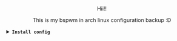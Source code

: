 <p align="center">
  Hii!!
</p>

<p align="center">
  This is my bspwm in arch linux configuration backup :D
</p>

<details>
<summary><b><code>Install config</code></b></summary>

<p align="left">
  download installer for Arch based system
</p>

```
curl https://raw.githubusercontent.com/elmerginez/arch-dotfiles/master/installer -o $HOME/installer
```
<p align="left">
  get run permision
</p>

```
chmod +x installer
```
<p align="left">
  run installer
</p>

```
./installer
```
